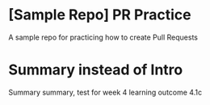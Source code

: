 # [Sample Repo] PR Practice
A sample repo for practicing how to create Pull Requests

# Summary instead of Intro
Summary summary, test for week 4 learning outcome 4.1c
